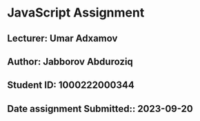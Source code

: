 # JavaScript Assignment

## **Lecturer:** Umar Adxamov

## Author: Jabborov Abduroziq

## Student ID: 1000222000344

## **D****а****te ****а****ssignment Submitted:**: 2023-09-20
